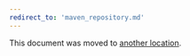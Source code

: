 ```yaml
---
redirect_to: 'maven_repository.md'
---
```


This document was moved to [another location](maven_repository.md).

